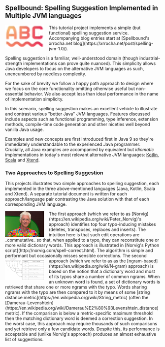 ## Spellbound: Spelling Suggestion Implemented in Multiple JVM languages

<img src="https://raw.githubusercontent.com/xrrocha/spellbound/master/spellbound-snippets/static/images/spelling-suggestion.png" style="float: left; margin-right: 16px;" width="25%" height="25%">
This tutorial project implements a simple (but functional) spelling suggestion service.
Accompanying blog entries start at [Spellbound's xrrocha.net blog](https://xrrocha.net/post/spelling-jvm-1.0/).

Spelling suggestion is a familiar, well-understood domain (though industrial-strength
implementations can prove quite nuanced). This simplicity allows Java developers to focus on the
alternative JVM languages as such, unencumbered by needless complexity.

For the sake of brevity we follow a happy path approach to design where we focus on the core
functionality omitting otherwise useful but non-essential behavior. We also accept less than ideal
performance in the name of implementation simplicity.

In this scenario, spelling suggestion makes an excellent vehicle to illustrate and contrast various
"better Java" JVM languages. Features discussed include aspects such as functional programming,
type inference, extension methods, compile-time code generation and other niceties well beyond
vanilla Java usage.

Examples and new concepts are first introduced first in Java 9 so they're immediately understandable
to the experienced Java programmer. Crucially, all Java examples are accompanied by equivalent but
_idiomatic_ implementations in today's most relevant alternative JVM languages:
[Kotlin](https://kotlinlang.org/),
[Scala](http://scala-lang.org/) and
[Xtend](http://www.eclipse.org/xtend/).




### Two Approaches to Spelling Suggestion

This projects illustrates two simple approaches to spelling suggestion, each implemented in the
three above-mentioned languages (Java, Kotlin, Scala and Xtend). A separate tutorial document is
written for each approach/language pair contrasting the Java solution with that of each
corresponding JVM language.

<img src="https://raw.githubusercontent.com/xrrocha/spellbound/master/spellbound-snippets/static/images/peter-norvig.png" style="float: left; margin-right: 16px;" width="25%" height="25%">
The first approach (which we refer to as [Norvig](https://en.wikipedia.org/wiki/Peter_Norvig)'s
approach) identifies top four typo-inducing mistakes (deletes, transposes, replaces and
inserts). The intuition here is that such edit operations are _commutative_ so that, when applied
to a typo, they can reconstitute one or more valid dictionary words. This approach is illustrated
in [Norvig's Python script](http://norvig.com/spell-correct.html). The algorithm is simple and
performant but occasionally misses sensible corrections.

<img src="https://raw.githubusercontent.com/xrrocha/spellbound/master/spellbound-snippets/static/images/ngram2word.png" style="float: left; margin-right: 16px;" width="25%" height="25%">
The second approach (which we refer to as as the [ngram-based](https://en.wikipedia.org/wiki/N-gram)
approach) is based on the notion that a dictionary word and most of its typos share a number of
common ngrams. When an unknown word is found, a set of dictionary words is retrieved that share one
or more ngrams with the typo. Words sharing ngrams with the typo are then compared to it by means
of some
[string distance metric](https://en.wikipedia.org/wiki/String_metric)
(often the [Damerau–Levenshtein](https://en.wikipedia.org/wiki/Damerau%E2%80%93Levenshtein_distance)
metric). If the comparison is below a metric-specific maximum threshold then the matching dictionary
word is deemed a correction suggestion. In the worst case, this approach may require thousands of 
such comparisons and yet retrieve only a few candidate words. Despite this, its performance is 
acceptable and (unlike Norvig's approach) produces an almost exhaustive list of suggestions.

